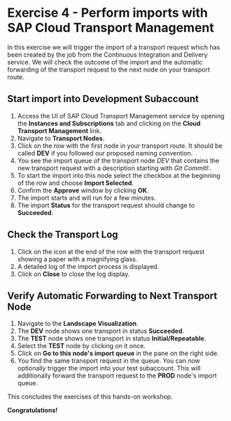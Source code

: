 # Exercise 4 - Perform imports with SAP Cloud Transport Management

In this exercise we will trigger the import of a transport request which has been created by the job from the Continuous Integration and Delivery service. We will check the outcome of the import and the automatic forwarding of the transport request to the next node on your transport route.

## Start import into Development Subaccount

1. Access the UI of SAP Cloud Transport Management service by opening the **Instances and Subscriptions** tab and clicking on the **Cloud Transport Management** link.
2. Navigate to **Transport Nodes**.
3. Click on the row with the first node in your transport route. It should be called **DEV** if you followed our proposed naming convention.
4. You see the import queue of the transport node *DEV* that contains the new transport request with a description starting with *Git CommitI:*.
5. To start the import into this node select the checkbox at the beginning of the row and choose **Import Selected**.
6. Confirm the **Approve** window by clicking **OK**.
7. The import starts and will run for a few minutes.
8. The import **Status** for the transport request should change to **Succeeded**.

## Check the Transport Log

1. Click on the icon at the end of the row with the transport request showing a paper with a magnifying glass.
2. A detailed log of the import process is displayed.
3. Click on **Close** to close the log display.

## Verify Automatic Forwarding to Next Transport Node

1. Navigate to the **Landscape Visualization**.
2. The **DEV** node shows one transport in status **Succeeded**.
3. The **TEST** node shows one transport in status **Initial/Repeatable**.
4. Select the **TEST** node by clicking on it once.
5. Click on **Go to this node's import queue** in the pane on the right side.
6. You find the same transport request in the queue. You can now optionally trigger the import into your test subaccount. This will additionally forward the transport request to the **PROD** node's import queue.

This concludes the exercises of this hands-on workshop.

**Congratulations!**
